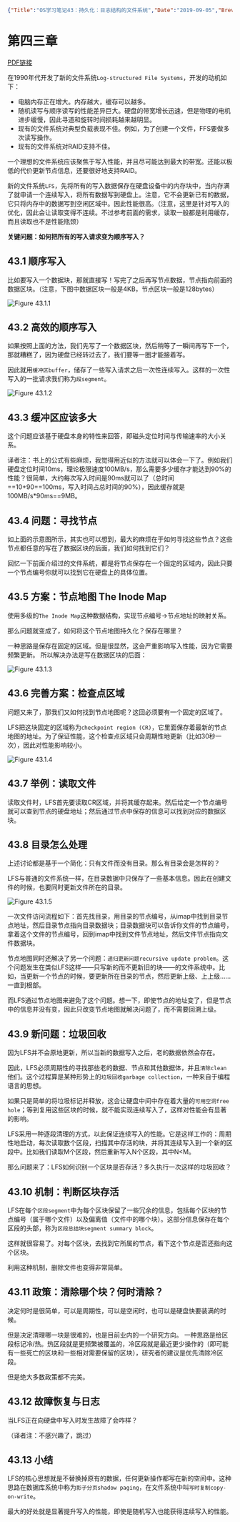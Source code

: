 ```json lw-blog-meta
{"Title":"OS学习笔记43：持久化：日志结构的文件系统","Date":"2019-09-05","Brev":"LFS，就是一种copy-on-write的思想，即任何更新都在新的空间中写入。显著地优化随机写入的性能。","Tags":["OS"]}
```



# 第四三章 <Log-structured File Systems>

[PDF链接](http://pages.cs.wisc.edu/~remzi/OSTEP/file-lfs.pdf)

在1990年代开发了新的文件系统`Log-structured File Systems`，开发的动机如下：

- 电脑内存正在增大。内存越大，缓存可以越多。
- 随机读写与顺序读写的性能差异巨大。硬盘的带宽增长迅速，但是物理的电机进步缓慢，因此寻道和旋转时间损耗越来越明显。
- 现有的文件系统对典型负载表现不佳。例如，为了创建一个文件，FFS要做多次读写操作。
- 现有的文件系统对RAID支持不佳。

一个理想的文件系统应该聚焦于写入性能，并且尽可能达到最大的带宽。还能以极低的代价更新节点信息，还要很好地支持RAID。

新的文件系统`LFS`，先将所有的写入数据保存在硬盘设备中的内存块中，当内存满了就申请一个连续写入，将所有数据写到硬盘上。注意，它不会更新已有的数据，它只将内存中的数据写到空闲区域中。因此性能很高。（注意，这里是针对写入的优化，因此会让读取变得不连续。不过参考前面的需求，读取一般都是利用缓存，而且读取也不是性能瓶颈）

**关键问题：如何把所有的写入请求变为顺序写入？**

## 43.1 顺序写入

比如要写入一个数据块，那就直接写！写完了之后再写节点数据，节点指向前面的数据区块。（注意，下图中数据区块一般是4KB，节点区块一般是128bytes）

![Figure 43.1.1](/static/blog/2019-09-05-Fig-43-1-1.png)

## 43.2 高效的顺序写入

如果按照上面的方法，我们先写了一个数据区块，然后稍等了一瞬间再写下一个，那就糟糕了，因为硬盘已经转过去了，我们要等一圈才能接着写。

因此就用`缓冲区buffer`，储存了一些写入请求之后一次性连续写入。这样的一次性写入的一批请求我们称为`段segment`。

![Figure 43.1.2](/static/blog/2019-09-05-Fig-43-1-2.png)

## 43.3 缓冲区应该多大

这个问题应该基于硬盘本身的特性来回答，即磁头定位时间与传输速率的大小关系。

译者注：书上的公式有些麻烦，我觉得用近似的方法就可以体会一下了。例如我们硬盘定位时间10ms，理论极限速度100MB/s，那么需要多少缓存才能达到90%的性能？很简单，大约每次写入时间是90ms就可以了（总时间==10+90==100ms，写入时间占总时间的90%），因此缓存就是100MB/s*90ms==9MB。

## 43.4 问题：寻找节点

如上面的示意图所示，其实也可以想到，最大的麻烦在于如何寻找这些节点？这些节点都任意的写在了数据区块的后面，我们如何找到它们？

回忆一下前面介绍过的文件系统，都是将节点保存在一个固定的区域内，因此只要一个节点编号你就可以找到它在硬盘上的具体位置。

## 43.5 方案：节点地图 The Inode Map

使用多级的`The Inode Map`这种数据结构，实现节点编号->节点地址的映射关系。

那么问题就变成了，如何将这个节点地图持久化？保存在哪里？

一种思路是保存在固定的区域。但是很显然，这会严重影响写入性能，因为它需要频繁更新。
所以解决办法是写在数据区块的后面：

![Figure 43.1.3](/static/blog/2019-09-05-Fig-43-1-3.png)

## 43.6 完善方案：检查点区域

问题又来了，那我们又如何找到节点地图呢？这回必须要有一个固定的区域了。

LFS把这块固定的区域称为`checkpoint region (CR)`，它里面保存着最新的节点地图的地址。为了保证性能，这个检查点区域只会周期性地更新（比如30秒一次），因此对性能影响较小。

![Figure 43.1.4](/static/blog/2019-09-05-Fig-43-1-4.png)

## 43.7 举例：读取文件

读取文件时，LFS首先要读取CR区域，并将其缓存起来。然后给定一个节点编号就可以查到节点的硬盘地址；然后通过节点中保存的信息可以找到对应的数据区块。

## 43.8 目录怎么处理

上述讨论都是基于一个简化：只有文件而没有目录。那么有目录会是怎样的？

LFS与普通的文件系统一样，在目录数据中只保存了一些基本信息。因此在创建文件的时候，也要同时更新文件所在的目录。

![Figure 43.1.5](/static/blog/2019-09-05-Fig-43-1-5.png)

一次文件访问流程如下：首先找目录，用目录的节点编号，从imap中找到目录节点地址，然后目录节点指向目录数据块；目录数据块可以告诉你文件的节点编号，拿着这个文件的节点编号，回到imap中找到文件节点地址，然后文件节点指向文件数据块。

节点地图同时还解决了另一个问题：`递归更新问题recursive update problem`。这个问题发生在类似LFS这样——只写新的而不更新旧的块——的文件系统中。比如，当更新一个节点的时候，要更新所在目录的节点，然后更新上级、上上级……一直到根部。

而LFS通过节点地图来避免了这个问题。想一下，即使节点的地址变了，但是节点中的信息并没有变，因此只改变节点地图就解决问题了，而不需要回溯上级。

## 43.9 新问题：垃圾回收

因为LFS并不会原地更新，所以当新的数据写入之后，老的数据依然会存在。

因此，LFS必须周期性的寻找那些老的数据、节点和其他数据体，并且`清除clean`他们。这个过程算是某种形势上的`垃圾回收garbage collection`，一种来自于编程语言的思想。

如果只是简单的将垃圾标记并释放，这会让硬盘中间中存在着大量的`可用空洞free hole`；等到复用这些区块的时候，就不能实现连续写入了，这样对性能会有显著的影响。

LFS采用一种逐段清理的方式，以此保证连续写入的性能。它是这样工作的：周期性地启动，每次读取数个区段，扫描其中存活的块，并将其连续写入到一个新的区段中。比如我们读取M个区段，然后重新写入N个区段，其中N<M。

那么问题来了：LFS如何识别一个区块是否存活？多久执行一次这样的垃圾回收？

## 43.10 机制：判断区块存活

LFS在每个`区段segment`中为每个区块保留了一些冗余的信息，包括每个区块的节点编号（属于哪个文件）以及偏离值（文件中的哪个块）。这部分信息保存在每个区段的头部，称为`区段总结块segment summary block`。

这样就很容易了。对每个区块，去找到它所属的节点，看下这个节点是否还指向这个区块。

利用这种机制，删除文件也变得非常简单。

## 43.11 政策：清除哪个块？何时清除？

决定何时是很简单，可以是周期性，可以是空闲时，也可以是硬盘快要装满的时候。

但是决定清理哪一块是很难的，也是目前业内的一个研究方向。
一种思路是给区段标记冷/热。热区段就是更频繁被覆盖的，冷区段就是最近更少操作的（即可能有一些死亡的区块和一些相对需要保留的区块），研究者的建议是优先清除冷区段。

但是绝大多数政策都不完美。

## 43.12 故障恢复与日志

当LFS正在向硬盘中写入时发生故障了会咋样？

（译者注：不感兴趣了，跳过）

## 43.13 小结

LFS的核心思想就是不替换掉原有的数据，任何更新操作都写在新的空间中。这种思路在数据库系统中称为`影子分页shadow paging`，在文件系统中叫`写时复制copy-on-write`。

最大的好处就是显著提升写入的性能，即使是随机写入也能获得连续写入的性能。

